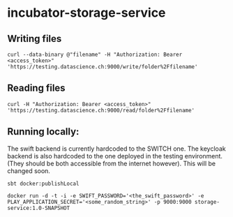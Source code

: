 # incubator-storage-service

## Writing files

```
curl --data-binary @"filename" -H "Authorization: Bearer <access_token>" 'https://testing.datascience.ch:9000/write/folder%2Ffilename'
```

## Reading files

```
curl -H "Authorization: Bearer <access_token>" 'https://testing.datascience.ch:9000/read/folder%2Ffilename'
```

## Running locally:

The swift backend is currently hardcoded to the SWITCH one. The keycloak backend is also hardcoded to the one deployed in the testing environment. (They should be both accessible from the internet however). This will be changed soon.

```
sbt docker:publishLocal

docker run -d -t -i -e SWIFT_PASSWORD='<the_swift_password>' -e PLAY_APPLICATION_SECRET='<some_random_string>' -p 9000:9000 storage-service:1.0-SNAPSHOT
```
